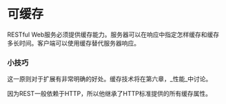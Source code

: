 # 可缓存

RESTful Web服务必须提供缓存能力。服务器可以在响应中指定怎样缓存和缓存多长时间。客户端可以使用缓存替代服务器响应。

### 小技巧 ###
这一原则对于扩展有非常明确的好处。缓存技术将在第六章，_性能_中讨论。

因为REST一般依赖于HTTP，所以他继承了HTTP标准提供的所有缓存属性。